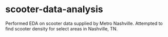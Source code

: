 # scooter-data-analysis
Performed EDA on scooter data supplied by Metro Nashville.  Attempted to find scooter density for select areas in Nashville, TN.
